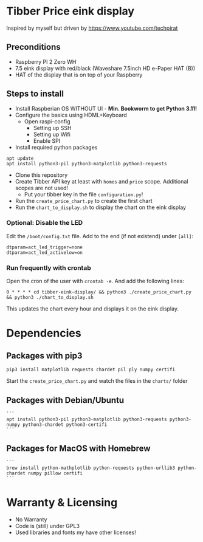 # Tibber Price eink display

Inspired by myself but driven by https://www.youtube.com/techpirat

## Preconditions

* Raspberry PI 2 Zero WH
* 7.5 eink display with red/black (Waveshare 7.5inch HD e-Paper HAT (B))
* HAT of the display that is on top of your Raspberry

## Steps to install

* Install Raspberian OS WITHOUT UI - **Min. Bookworm to get Python 3.11!**
* Configure the basics using HDML+Keyboard
    * Open raspi-config
        * Setting up SSH
        * Setting up Wifi
        * Enable SPI
* Install required python packages

```
apt update
apt install python3-pil python3-matplotlib python3-requests
```

* Clone this repository
* Create Tibber API key at least with `homes` and `price` scope. Additional scopes are not used!
    * Put your tibber key in the file `configuration.py`!
* Run the `create_price_chart.py` to create the first chart
* Run the `chart_to_display.sh` to display the chart on the eink display

### Optional: Disable the LED

Edit the `/boot/config.txt` file. Add to the end (if not existend) under `[all]`:
```
dtparam=act_led_trigger=none
dtparam=act_led_activelow=on
```

### Run frequently with crontab

Open the cron of the user with `crontab -e`. And add the following lines:

```
0 * * * * cd tibber-eink-display/ && python3 ./create_price_chart.py && python3 ./chart_to_display.sh
```

This updates the chart every hour and displays it on the eink display.

# Dependencies

## Packages with pip3

```
pip3 install matplotlib requests chardet pil ply numpy certifi
```

Start the `create_price_chart.py` and watch the files in the `charts/` folder

## Packages with Debian/Ubuntu

    ```
    apt install python3-pil python3-matplotlib python3-requests python3-numpy python3-chardet python3-certifi
    ```

## Packages for MacOS with Homebrew

    ```
    brew install python-mathplotlib python-requests python-urllib3 python-chardet numpy pillow certifi
    ```

# Warranty & Licensing

* No Warranty
* Code is (still) under GPL3
* Used libraries and fonts my have other licenses!